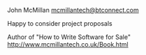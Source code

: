 John McMillan <mcmillantech@btconnect.com>

Happy to consider project proposals

Author of "How to Write Software for Sale"
<http://www.mcmillantech.co.uk/Book.html>